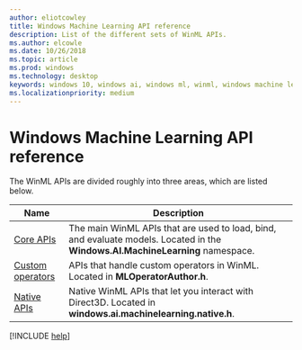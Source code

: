 ```yaml
---
author: eliotcowley
title: Windows Machine Learning API reference
description: List of the different sets of WinML APIs.
ms.author: elcowle
ms.date: 10/26/2018
ms.topic: article
ms.prod: windows
ms.technology: desktop
keywords: windows 10, windows ai, windows ml, winml, windows machine learning, api reference
ms.localizationpriority: medium
---
```


# Windows Machine Learning API reference

The WinML APIs are divided roughly into three areas, which are listed below.

| Name | Description |
|------|-------------|
| [Core APIs](https://docs.microsoft.com/uwp/api/windows.ai.machinelearning) | The main WinML APIs that are used to load, bind, and evaluate models. Located in the **Windows.AI.MachineLearning** namespace. |
| [Custom operators](custom-operators.md) | APIs that handle custom operators in WinML. Located in **MLOperatorAuthor.h**. |
| [Native APIs](native-apis.md) | Native WinML APIs that let you interact with Direct3D. Located in **windows.ai.machinelearning.native.h**. |

[!INCLUDE [help](includes/get-help.md)]